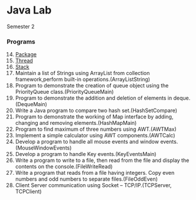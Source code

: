 # Java Lab
Semester 2
### Programs
14. [Package](/Package)
1. [Thread](/Tred.java)
1. [Stack](/Stak.java)
1. Maintain a list of Strings using ArrayList from collection framework,perform built-in operations.(ArrayListString)
1. Program to demonstrate the creation of queue object using the PriorityQueue class.(PriorityQueueMain)
1. Program to demonstrate the addition and deletion of elements in deque.(DequeMain)
1. Write a Java program to compare two hash set.(HashSetCompare)
1. Program to demonstrate the working of Map interface by adding, changing and removing elements.(HashMapMain)
1. Program to find maximum of three numbers using AWT.(AWTMax)
1. Implement a simple calculator using AWT components.(AWTCalc)
1. Develop a program to handle all mouse events and window events.(MouseWindowEvents)
1. Develop a program to handle Key events.(KeyEventsMain)
1. Write a program to write to a file, then read from the file and display the contents on the console.(FileWriteRead)
1. Write a program that reads from a file having integers. Copy even numbers and odd numbers to separate files.(FileOddEven)
1. Client Server communication using Socket – TCP/IP.(TCPServer, TCPClient)
